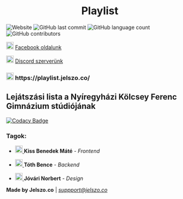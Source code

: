 <h1 align="center">Playlist</h1>

![Website](https://img.shields.io/website/https/playlist.jelszo.co?down_message=offline&label=Website&up_message=online)
![GitHub last commit](https://img.shields.io/github/last-commit/tasztalos69/playlist?logo=git&logoColor=white)
![GitHub language count](https://img.shields.io/github/languages/count/tasztalos69/playlist?logo=visual%20studio%20code)
![GitHub contributors](https://img.shields.io/github/contributors/tasztalos69/playlist?label=Contributors&logo=github&style=social)

<img height="20" width="20" src="https://cdn.jsdelivr.net/npm/simple-icons@latest/icons/facebook.svg" /> [Facebook oldalunk](https://www.facebook.com/jelszoco/)

<img height="20" width="20" src="https://cdn.jsdelivr.net/npm/simple-icons@latest/icons/discord.svg" /> [Discord szerverünk](https://discord.gg/akeTTJy)

<h3> <img height="20" width="20" src="http://i.imgur.com/oeQmniz.png" /> https://playlist.jelszo.co/ </h3>

## Lejátszási lista a Nyíregyházi Kölcsey Ferenc Gimnázium stúdiójának

[![Codacy Badge](https://api.codacy.com/project/badge/Grade/9e9795bb33684fceab718f899fbd476c)](https://app.codacy.com/app/Tasztalos69/playlist?utm_source=github.com&utm_medium=referral&utm_content=Tasztalos69/playlist&utm_campaign=Badge_Grade_Settings)

### Tagok:

- <a href="https://github.com/Tasztalos69"> <img height="20" width="20" src="https://cdn.jsdelivr.net/npm/simple-icons@latest/icons/github.svg" /> </a> **Kiss Benedek Máté** - _Frontend_

- <a href="https://github.com/btoth04"> <img height="20" width="20" src="https://cdn.jsdelivr.net/npm/simple-icons@latest/icons/github.svg" /> </a>
 **Tóth Bence** - _Backend_

- <a href="https://github.com/hydraPNG"> <img height="20" width="20" src="https://cdn.jsdelivr.net/npm/simple-icons@latest/icons/github.svg" /> </a> **Jóvári Norbert** - _Design_

**Made by Jelszo.co** | *suppport@jelszo.co*
